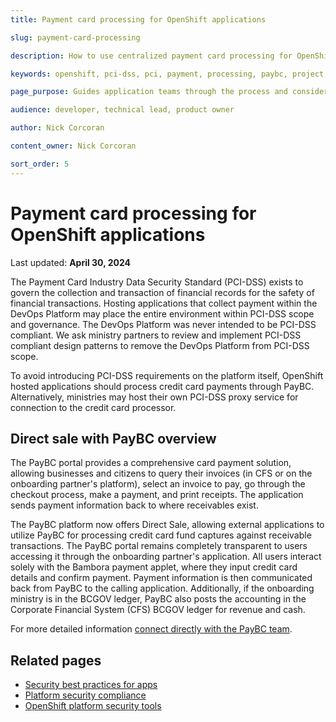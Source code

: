 ```yaml
---
title: Payment card processing for OpenShift applications

slug: payment-card-processing

description: How to use centralized payment card processing for OpenShift applications

keywords: openshift, pci-dss, pci, payment, processing, paybc, project, devops 

page_purpose: Guides application teams through the process and considerations around accepting payment through their applications 

audience: developer, technical lead, product owner

author: Nick Corcoran 

content_owner: Nick Corcoran 

sort_order: 5
---
```

# Payment card processing for OpenShift applications
Last updated: **April 30, 2024**

The Payment Card Industry Data Security Standard (PCI-DSS) exists to govern the collection and transaction of financial records for the safety of financial transactions. Hosting applications that collect payment within the DevOps Platform may place the entire environment within PCI-DSS scope and governance. The DevOps Platform was never intended to be PCI-DSS compliant. We ask ministry partners to review and implement PCI-DSS compliant design patterns to remove the DevOps Platform from PCI-DSS scope.

To avoid introducing PCI-DSS requirements on the platform itself, OpenShift hosted applications should process credit card payments through PayBC. Alternatively, ministries may host their own PCI-DSS proxy service for connection to the credit card processor.

## Direct sale with PayBC overview

The PayBC portal provides a comprehensive card payment solution, allowing businesses and citizens to query their invoices (in CFS or on the onboarding partner's platform), select an invoice to pay, go through the checkout process, make a payment, and print receipts. The application sends payment information back to where receivables exist.

The PayBC platform now offers Direct Sale, allowing external applications to utilize PayBC for processing credit card fund captures against receivable transactions. The PayBC portal remains completely transparent to users accessing it through the onboarding partner's application. All users interact solely with the Bambora payment applet, where they input credit card details and confirm payment. Payment information is then communicated back from PayBC to the calling application. Additionally, if the onboarding ministry is in the BCGOV ledger, PayBC also posts the accounting in the Corporate Financial System (CFS) BCGOV ledger for revenue and cash.

For more detailed information [connect directly with the PayBC team](https://pay.gov.bc.ca/faq#paybc-help).

## Related pages

* [Security best practices for apps](../security-and-privacy-compliance/security-best-practices-for-apps.md)
* [Platform security compliance](../security-and-privacy-compliance/platform-security-compliance.md)
* [OpenShift platform security tools](../security-and-privacy-compliance/platform-security-tools.md)

